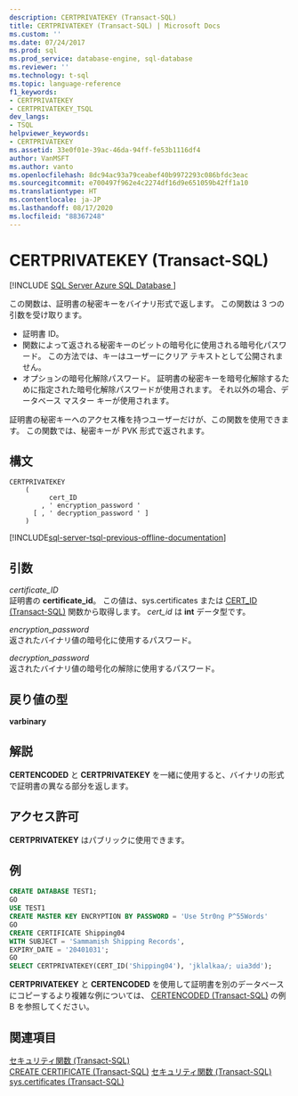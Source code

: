 ```yaml
---
description: CERTPRIVATEKEY (Transact-SQL)
title: CERTPRIVATEKEY (Transact-SQL) | Microsoft Docs
ms.custom: ''
ms.date: 07/24/2017
ms.prod: sql
ms.prod_service: database-engine, sql-database
ms.reviewer: ''
ms.technology: t-sql
ms.topic: language-reference
f1_keywords:
- CERTPRIVATEKEY
- CERTPRIVATEKEY_TSQL
dev_langs:
- TSQL
helpviewer_keywords:
- CERTPRIVATEKEY
ms.assetid: 33e0f01e-39ac-46da-94ff-fe53b1116df4
author: VanMSFT
ms.author: vanto
ms.openlocfilehash: 8dc94ac93a79ceabef40b9972293c086bfdc3eac
ms.sourcegitcommit: e700497f962e4c2274df16d9e651059b42ff1a10
ms.translationtype: HT
ms.contentlocale: ja-JP
ms.lasthandoff: 08/17/2020
ms.locfileid: "88367248"
---
```

# <a name="certprivatekey-transact-sql"></a>CERTPRIVATEKEY (Transact-SQL)
[!INCLUDE [SQL Server Azure SQL Database ](../../includes/applies-to-version/sql-asdb.md)]

この関数は、証明書の秘密キーをバイナリ形式で返します。 この関数は 3 つの引数を受け取ります。
-   証明書 ID。  
-   関数によって返される秘密キーのビットの暗号化に使用される暗号化パスワード。 この方法では、キーはユーザーにクリア テキストとして公開されません。  
-   オプションの暗号化解除パスワード。 証明書の秘密キーを暗号化解除するために指定された暗号化解除パスワードが使用されます。 それ以外の場合、データベース マスター キーが使用されます。  
  
証明書の秘密キーへのアクセス権を持つユーザーだけが、この関数を使用できます。 この関数では、秘密キーが PVK 形式で返されます。
  
## <a name="syntax"></a>構文  
  
```syntaxsql
CERTPRIVATEKEY   
    (  
          cert_ID   
        , ' encryption_password '   
      [ , ' decryption_password ' ]  
    )  
```  
  
[!INCLUDE[sql-server-tsql-previous-offline-documentation](../../includes/sql-server-tsql-previous-offline-documentation.md)]

## <a name="arguments"></a>引数
*certificate_ID*  
証明書の **certificate_id**。 この値は、sys.certificates または [CERT_ID &#40;Transact-SQL&#41;](../../t-sql/functions/cert-id-transact-sql.md) 関数から取得します。 *cert_id* は **int** データ型です。
  
*encryption_password*  
返されたバイナリ値の暗号化に使用するパスワード。
  
*decryption_password*  
返されたバイナリ値の暗号化の解除に使用するパスワード。
  
## <a name="return-types"></a>戻り値の型
**varbinary**
  
## <a name="remarks"></a>解説  
**CERTENCODED** と **CERTPRIVATEKEY** を一緒に使用すると、バイナリの形式で証明書の異なる部分を返します。
  
## <a name="permissions"></a>アクセス許可  
**CERTPRIVATEKEY** はパブリックに使用できます。
  
## <a name="examples"></a>例  
  
```sql
CREATE DATABASE TEST1;  
GO  
USE TEST1  
CREATE MASTER KEY ENCRYPTION BY PASSWORD = 'Use 5tr0ng P^55Words'  
GO  
CREATE CERTIFICATE Shipping04   
WITH SUBJECT = 'Sammamish Shipping Records',   
EXPIRY_DATE = '20401031';  
GO  
SELECT CERTPRIVATEKEY(CERT_ID('Shipping04'), 'jklalkaa/; uia3dd');  
```  
  
**CERTPRIVATEKEY** と **CERTENCODED** を使用して証明書を別のデータベースにコピーするより複雑な例については、 [CERTENCODED &#40;Transact-SQL&#41;](../../t-sql/functions/certencoded-transact-sql.md) の例 B を参照してください。
  
## <a name="see-also"></a>関連項目
[セキュリティ関数 &#40;Transact-SQL&#41;](../../t-sql/functions/security-functions-transact-sql.md)  
[CREATE CERTIFICATE &#40;Transact-SQL&#41;](../../t-sql/statements/create-certificate-transact-sql.md)
[セキュリティ関数 &#40;Transact-SQL&#41;](../../t-sql/functions/security-functions-transact-sql.md)
[sys.certificates &#40;Transact-SQL&#41;](../../relational-databases/system-catalog-views/sys-certificates-transact-sql.md)
  
  
